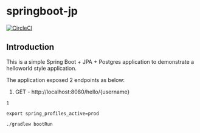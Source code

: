 # springboot-jp

[![CircleCI](https://dl.circleci.com/status-badge/img/gh/abhisheksr01/springboot-jpa/tree/main.svg?style=svg)](https://dl.circleci.com/status-badge/redirect/gh/abhisheksr01/springboot-jpa/tree/main)

## Introduction

This is a simple Spring Boot + JPA + Postgres application to demonstrate a helloworld style application.

The application exposed 2 endpoints as below:

1. GET - http://localhost:8080/hello/{username}

```shell
1
```

```shell
export spring_profiles_active=prod
```

```shell
./gradlew bootRun
```